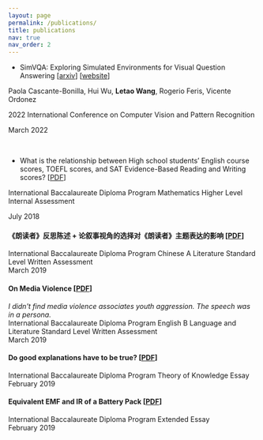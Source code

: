 ```yaml
---
layout: page
permalink: /publications/
title: publications
nav: true
nav_order: 2
---
```


* SimVQA: Exploring Simulated Environments for Visual Question Answering [[arxiv](https://arxiv.org/abs/2203.17219)] [[website](https://www.cs.rice.edu/~pc51/simvqa/)]

Paola Cascante-Bonilla, Hui Wu, **Letao Wang**, Rogerio Feris, Vicente Ordonez

2022 International Conference on Computer Vision and Pattern Recognition

March 2022

<br>

* What is the relationship between High school students’ English course scores, TOEFL scores, and SAT Evidence-Based Reading and Writing scores? [[PDF](/assets/pdf/mathIA.pdf)]

International Baccalaureate Diploma Program Mathematics Higher Level Internal Assessment

July 2018

#### 《朗读者》反思陈述 + 论叙事视角的选择对《朗读者》主题表达的影响 [[PDF](/assets/pdf/ChineseWA.pdf)]
International Baccalaureate Diploma Program Chinese A Literature Standard Level Written Assessment<br>
March 2019

#### On Media Violence [[PDF](/assets/pdf/EnglishWA.pdf)]
*I didn't find media violence associates youth aggression. The speech was in a persona.*<br>
International Baccalaureate Diploma Program English B Language and Literature Standard Level Written Assessment<br>
March 2019

#### Do good explanations have to be true? [[PDF](/assets/pdf/tok.pdf)]
International Baccalaureate Diploma Program Theory of Knowledge Essay<br>
February 2019

#### Equivalent EMF and IR of a Battery Pack [[PDF](/assets/pdf/EE.pdf)]
International Baccalaureate Diploma Program Extended Essay<br>
February 2019
